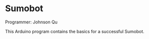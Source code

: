 # Sumobot
Programmer: Johnson Qu

This Arduino program contains the basics for a successful Sumobot.
